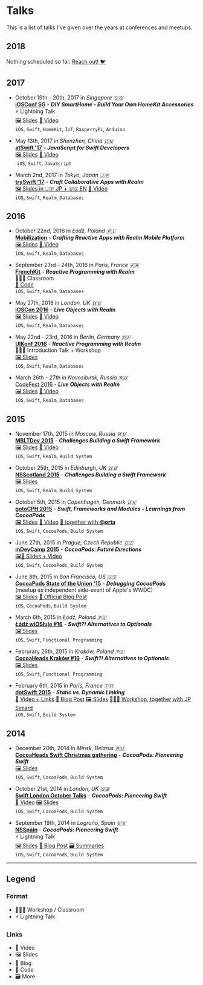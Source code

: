 # Talks

This is a list of talks I've given over the years at conferences and meetups.


## 2018

Nothing scheduled so far. [Reach out!](mailto:git@mariusrackwitz.de) [🐦](https://twitter.com/mrackwitz)


## 2017

- October 19th - 20th, 2017 in _Singapore 🇸🇬_  
  [**iOSConf SG**](http://iosconf.sg) -
  ***DIY SmartHome - Build Your Own HomeKit Accessories***  
  ⚡️ Lightning Talk  
  [🖼 Slides](https://speakerdeck.com/marius/diy-smarthome-build-your-own-homekit-accessories)
  [📼 Video](https://engineers.sg/video/diy-smarthome-ios-conf-sg-2017--2068)  
  `iOS`, `Swift`, `HomeKit`, `IoT`, `RasperryPi`, `Arduino`

- May 13th, 2017 in _Shenzhen, China 🇨🇳_  
  [**atSwift '17**](https://www.bagevent.com/event/457119) -
  ***JavaScript for Swift Developers***  
  [🖼 Slides](https://speakerdeck.com/marius/javascript-for-swift-developers)
  [📼 Video](https://www.youtube.com/watch?v=24p3R9HgXUc)  
  `iOS`, `Swift`, `JavaScript`

- March 2nd, 2017 in _Tokyo, Japan 🇯🇵_  
  [**trySwift '17**](https://www.tryswift.co/) -
  ***Craft Collaborative Apps with Realm***  
  [🖼 Slides in 🇯🇵 JP + 🇺🇸 EN](https://speakerdeck.com/marius/craft-collaborative-apps-with-realm-jp-plus-en)
  [📼 Video](https://academy.realm.io/posts/craft-collaborative-apps-with-realm/)  
  `iOS`, `Swift`, `Realm`, `Databases`


## 2016

- October 22nd, 2016 in _Łódź, Poland 🇵🇱_  
  [**Mobilization**](http://2016.mobilization.pl) -
  ***Crafting Reactive Apps with Realm Mobile Platform***  
  [🖼 Slides](https://speakerdeck.com/marius/crafting-reactive-apps-with-realm-mobile-platform) 
  [📼 Video](https://academy.realm.io/posts/marius-rackwitz-mobilization-crafting-reactive-apps-realm-mobile-platform/)  
  `iOS`, `Swift`, `Realm`, `Databases`

- September 23rd - 24th, 2016 in _Paris, France 🇫🇷_  
  [**FrenchKit**](http://frenchkit.fr/2016-edition/) -
  ***Reactive Programming with Realm***  
  👨🏼‍🏫 Classroom  
  [🐙 Code](https://github.com/mrackwitz/Inboxly)  
  `iOS`, `Swift`, `Realm`, `Databases`

- May 27th, 2016 in _London, UK 🇬🇧_  
  [**iOSCon 2016**](https://skillsmatter.com/conferences/7598-ioscon-2016-the-conference-for-ios-and-swift-developers#program) -
  ***Live Objects with Realm***  
  [🖼 Slides](https://speakerdeck.com/marius/live-objects-with-realm)
  [📼 Video](https://skillsmatter.com/skillscasts/8241-live-objects)  
  `iOS`, `Swift`, `Realm`, `Databases`

- May 22nd - 23rd, 2016 in _Berlin, Germany 🇩🇪_  
  [**UIKonf 2016**](http://www.uikonf.com) -
  ***Reactive Programming with Realm***  
  👨🏼‍🏫 Introduction Talk + Workshop  
  [🖼 Slides](https://speakerdeck.com/marius/reactive-programming-with-realm)  
  `iOS`, `Swift`, `Realm`, `Databases`

- March 26th - 27th in _Novosibirsk, Russia 🇷🇺_  
  [CodeFest 2016](https://2016.codefest.ru) -
  ***Live Objects with Realm***  
  [🖼 Slides](https://speakerdeck.com/marius/live-objects-with-realm)
  [📼 Video](https://2016.codefest.ru/lecture/1085)  
  `iOS`, `Swift`, `Realm`, `Databases`


## 2015

- November 17th, 2015 in _Moscow, Russia 🇷🇺_  
  [**MBLTDev 2015**](https://2015.mbltdev.ru) -
  ***Challenges Building a Swift Framework***  
  [🖼 Slides](http://www.slideshare.net/elegion/mbltdev15-marius-racwitz-realm)
  [📼 Video](https://academy.realm.io/posts/marius-rackwitz-challenges-building-swift-framework/)  
  `iOS`, `Swift`, `Realm`, `Build System`

- October 25th, 2015 in _Edinburgh, UK 🇬🇧_  
  [**NSScotland 2015**](http://2015.nsscotland.com/speakers.html#marius-rackwitz) -
  ***Challenges Building a Swift Framework***  
  [🖼 Slides](https://speakerdeck.com/marius/nsscotland-challenges-of-building-a-swift-framework)  
  `iOS`, `Swift`, `Realm`, `Build System`

- October 5th, 2015 in _Copenhagen, Denmark 🇩🇰_  
  [**gotoCPH 2015**](http://gotocon.com/cph-2015/presentation/Swift,%20frameworks%20and%20modules%20-%20learnings%20from%20CocoaPods) -
  ***Swift, Frameworks and Modules - Learnings from CocoaPods***  
  [🖼 Slides](http://gotocon.com/dl/goto-cph-2015/slides/MariusRackwitz_and_OrtaTherox_SwiftFrameworksAndModulesLearningsFromCocoaPods.pdf)
  [📼 Video](https://www.youtube.com/watch?v=Rw9XZuCPwPU)
  [👬 together with **@orta**](https://twitter.com/orta)  
  `iOS`, `Swift`, `CocoaPods`, `Build System`

- June 27th, 2015 in _Prague, Czech Republic 🇨🇿_  
  [**mDevCamp 2015**](http://mdevcamp.cz/2015/) -
  ***CocoaPods: Future Directions***  
  [🖼📼 Slides + Video](http://slideslive.com/38894154/cocoapods-future-directions)  
  `iOS`, `Swift`, `CocoaPods`, `Build System`

- June 8th, 2015 in _San Francisco, US 🇺🇸_  
  [**CocoaPods State of the Union '15**](https://www.meetup.com/de-DE/CocoaPods-SF/events/222959822/) -
  ***Debugging CocoaPods***  
  (meetup as independent side-event of Apple's WWDC)  
  [🖼 Slides](https://speakerdeck.com/marius/cocoapods-sotu-2015-debugging-cocoapods)
  [📝 Official Blog Post](http://blog.cocoapods.org/2015-CocoaPods-State-of-the-Union/)  
  `iOS`, `CocoaPods`, `Build System`

- March 6th, 2015 in _Łódź, Poland 🇵🇱_  
  [**Łódź wiOSłuje #16**](http://lanyrd.com/2015/lodzwiosluje/) -
  ***Swift?! Alternatives to Optionals***  
  [🖼 Slides](https://speakerdeck.com/marius/swift-alternatives-to-optionals)  
  `iOS`, `Swift`, `Functional Programming`

- Februrary 26th, 2015 in _Kraków, Poland 🇵🇱_  
  [**CocoaHeads Kraków #16**](http://www.meetup.com/de-DE/CocoaHeads-Krakow/events/220431190/?eventId=220431190) -
  ***Swift?! Alternatives to Optionals***  
  [🖼 Slides](https://speakerdeck.com/marius/swift-alternatives-to-optionals)  
  `iOS`, `Swift`, `Functional Programming`

- February 6th, 2015 in _Paris, France 🇫🇷_  
  [**dotSwift 2015**](http://2015.dotswift.io) -
  ***Static vs. Dynamic Linking***  
  [📼 Video + Links](http://www.thedotpost.com/2015/02/marius-rackwitz-static-vs-dynamic-linking)
  [📝 Blog Post](http://blog.cocoapods.org/Pod-Authors-Guide-to-CocoaPods-Frameworks/)
  [🖼 Slides](https://speakerdeck.com/marius/static-vs-dynamic-linking)
  [👨🏼‍🏫 Workshop, together with JP Simard](http://2015.dotswift.io/workshops)  
  `iOS`, `Swift`, `Build System`


## 2014

* December 20th, 2014 in _Minsk, Belarus 🇷🇺_  
  [**CocoaHeads Swift Christmas gathering**](https://events.dev.by/78731) -
  ***CocoaPods: Pioneering Swift***  
  [🖼 Slides](https://speakerdeck.com/marius/cocoapods-pioneering-swift)  
  `iOS`, `Swift`, `CocoaPods`, `Build System`

* October 21st, 2014 in _London, UK 🇬🇧_  
  [**Swift London October Talks**](https://skillsmatter.com/meetups/6529-swift-london-october-talks) -
  ***CocoaPods: Pioneering Swift***  
  [📼 Video](https://skillsmatter.com/skillscasts/5912-cocoapods-pioneering-swift)
  [🖼 Slides](https://speakerdeck.com/marius/swift-london-cocoapods-pioneering-swift)  
  `iOS`, `Swift`, `CocoaPods`, `Build System`

* September 19th, 2014 in _Logroño, Spain 🇪🇸_  
  [**NSSpain**](https://2014.nsspain.com) -
  ***CocoaPods: Pioneering Swift***  
  ⚡️ Lightning Talk  
  [🖼 Slides](https://speakerdeck.com/marius/cocoapods-pioneering-swift)
  [📝 Blog Post](https://blog.namics.com/2014/09/nsspain-ios-conference-review.html)
  [🗃 Summaries](https://github.com/NSSpain/NSSpain-Summaries/blob/master/2014.md)  
  `iOS`, `Swift`, `CocoaPods`, `Build System`


---

## Legend

### Format

* 👨🏼‍🏫 Workshop / Classroom
* ⚡️ Lightning Talk

### Links

* 📼 Video
* 🖼 Slides
* 📝 Blog
* 🐙 Code
* 🗃 More
